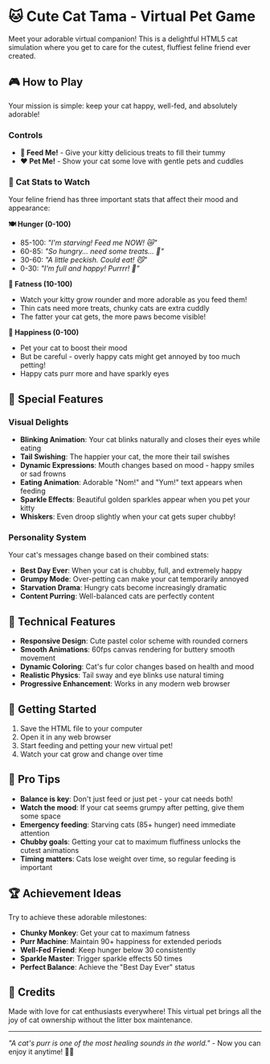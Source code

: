 # 🐱 Cute Cat Tama - Virtual Pet Game

Meet your adorable virtual companion! This is a delightful HTML5 cat simulation where you get to care for the cutest, fluffiest feline friend ever created.

## 🎮 How to Play

Your mission is simple: keep your cat happy, well-fed, and absolutely adorable! 

### Controls
- **🍖 Feed Me!** - Give your kitty delicious treats to fill their tummy
- **❤️ Pet Me!** - Show your cat some love with gentle pets and cuddles

### 🐾 Cat Stats to Watch

Your feline friend has three important stats that affect their mood and appearance:

**🍽️ Hunger (0-100)**
- 85-100: *"I'm starving! Feed me NOW! 😿"*
- 60-85: *"So hungry... need some treats... 🥺"*
- 30-60: *"A little peckish. Could eat! 😼"*
- 0-30: *"I'm full and happy! Purrrr! 🥰"*

**🎈 Fatness (10-100)**
- Watch your kitty grow rounder and more adorable as you feed them!
- Thin cats need more treats, chunky cats are extra cuddly
- The fatter your cat gets, the more paws become visible!

**💖 Happiness (0-100)**
- Pet your cat to boost their mood
- But be careful - overly happy cats might get annoyed by too much petting!
- Happy cats purr more and have sparkly eyes

## 🌟 Special Features

### Visual Delights
- **Blinking Animation**: Your cat blinks naturally and closes their eyes while eating
- **Tail Swishing**: The happier your cat, the more their tail swishes
- **Dynamic Expressions**: Mouth changes based on mood - happy smiles or sad frowns
- **Eating Animation**: Adorable "Nom!" and "Yum!" text appears when feeding
- **Sparkle Effects**: Beautiful golden sparkles appear when you pet your kitty
- **Whiskers**: Even droop slightly when your cat gets super chubby!

### Personality System
Your cat's messages change based on their combined stats:
- **Best Day Ever**: When your cat is chubby, full, and extremely happy
- **Grumpy Mode**: Over-petting can make your cat temporarily annoyed
- **Starvation Drama**: Hungry cats become increasingly dramatic
- **Content Purring**: Well-balanced cats are perfectly content

## 🎨 Technical Features

- **Responsive Design**: Cute pastel color scheme with rounded corners
- **Smooth Animations**: 60fps canvas rendering for buttery smooth movement
- **Dynamic Coloring**: Cat's fur color changes based on health and mood
- **Realistic Physics**: Tail sway and eye blinks use natural timing
- **Progressive Enhancement**: Works in any modern web browser

## 🚀 Getting Started

1. Save the HTML file to your computer
2. Open it in any web browser
3. Start feeding and petting your new virtual pet!
4. Watch your cat grow and change over time

## 🎯 Pro Tips

- **Balance is key**: Don't just feed or just pet - your cat needs both!
- **Watch the mood**: If your cat seems grumpy after petting, give them some space
- **Emergency feeding**: Starving cats (85+ hunger) need immediate attention
- **Chubby goals**: Getting your cat to maximum fluffiness unlocks the cutest animations
- **Timing matters**: Cats lose weight over time, so regular feeding is important

## 🏆 Achievement Ideas

Try to achieve these adorable milestones:
- **Chunky Monkey**: Get your cat to maximum fatness
- **Purr Machine**: Maintain 90+ happiness for extended periods  
- **Well-Fed Friend**: Keep hunger below 30 consistently
- **Sparkle Master**: Trigger sparkle effects 50 times
- **Perfect Balance**: Achieve the "Best Day Ever" status

## 💝 Credits

Made with love for cat enthusiasts everywhere! This virtual pet brings all the joy of cat ownership without the litter box maintenance.

---

*"A cat's purr is one of the most healing sounds in the world."* - Now you can enjoy it anytime! 🐾✨
